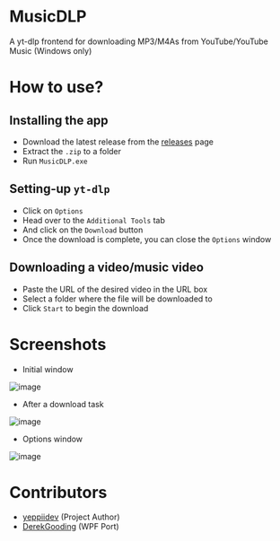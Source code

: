 # MusicDLP
A yt-dlp frontend for downloading MP3/M4As from YouTube/YouTube Music (Windows only)

# How to use?
## Installing the app
- Download the latest release from the [releases](https://github.com/yeppiidev/MusicDLP/releases) page
- Extract the `.zip` to a folder
- Run `MusicDLP.exe`
## Setting-up `yt-dlp`
- Click on `Options`
- Head over to the `Additional Tools` tab
- And click on the `Download` button
- Once the download is complete, you can close the `Options` window
## Downloading a video/music video
- Paste the URL of the desired video in the URL box
- Select a folder where the file will be downloaded to
- Click `Start` to begin the download

# Screenshots
- Initial window

![image](https://user-images.githubusercontent.com/52355164/213846653-e5504fb6-ef94-4d25-8ee1-757feeb02197.png)
- After a download task

![image](https://user-images.githubusercontent.com/52355164/213846659-83f42fc4-9e87-438e-9b52-566aacbf75cf.png)
- Options window

![image](https://user-images.githubusercontent.com/52355164/213846676-ed0a87e2-a61f-4a21-aea7-32ec9edfe9de.png)

# Contributors
- [yeppiidev](https://github.com/yeppiidev) (Project Author)
- [DerekGooding](https://github.com/DerekGooding) (WPF Port)

